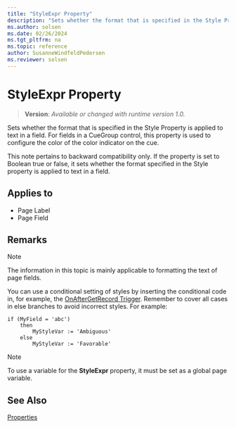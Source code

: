 ```yaml
---
title: "StyleExpr Property"
description: "Sets whether the format that is specified in the Style Property is applied to text in a field."
ms.author: solsen
ms.date: 02/26/2024
ms.tgt_pltfrm: na
ms.topic: reference
author: SusanneWindfeldPedersen
ms.reviewer: solsen
---
```

[//]: # (START>DO_NOT_EDIT)
[//]: # (IMPORTANT:Do not edit any of the content between here and the END>DO_NOT_EDIT.)
[//]: # (Any modifications should be made in the .xml files in the ModernDev repo.)
# StyleExpr Property
> **Version**: _Available or changed with runtime version 1.0._

Sets whether the format that is specified in the Style Property is applied to text in a field. For fields in a CueGroup control, this property is used to configure the color of the color indicator on the cue.

This note pertains to backward compatibility only. If the property is set to Boolean true or false, it sets whether the format specified in the Style property is applied to text in a field.

## Applies to
-   Page Label
-   Page Field

[//]: # (IMPORTANT: END>DO_NOT_EDIT)


## Remarks  

> [!NOTE]  
> The information in this topic is mainly applicable to formatting the text of page fields. 

<!-- For information about how to use the **StyleExpr** property for configuring Cues, see [How to: Set Up Colored Indicators on Cues by Using the Style and StyleExpr Property](devenv-How-to-Set-Up-Colored-Indicators-on-Cues-by-Using-the-Style-and-StyleExpr-Property.md).  -->

You can use a conditional setting of styles by inserting the conditional code in, for example, the [OnAfterGetRecord Trigger](../triggers-auto/page/devenv-onaftergetrecord-page-trigger.md). Remember to cover all cases in else branches to avoid incorrect styles. For example: 

```al
if (MyField = 'abc') 
    then 
        MyStyleVar := 'Ambiguous' 
    else 
        MyStyleVar := 'Favorable'
```

> [!NOTE]  
> To use a variable for the **StyleExpr** property, it must be set as a global page variable.  

## See Also

[Properties](devenv-properties.md)  